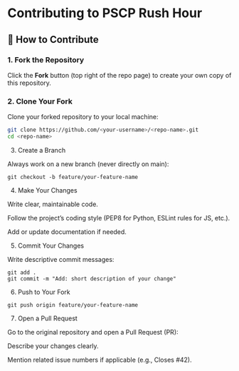 # Contributing to PSCP Rush Hour

## 🚀 How to Contribute

### 1. Fork the Repository
Click the **Fork** button (top right of the repo page) to create your own copy of this repository.

### 2. Clone Your Fork
Clone your forked repository to your local machine:
```bash
git clone https://github.com/<your-username>/<repo-name>.git
cd <repo-name>
```
3. Create a Branch

Always work on a new branch (never directly on main):
```
git checkout -b feature/your-feature-name
```
4. Make Your Changes

Write clear, maintainable code.

Follow the project’s coding style (PEP8 for Python, ESLint rules for JS, etc.).

Add or update documentation if needed.

5. Commit Your Changes

Write descriptive commit messages:
```
git add .
git commit -m "Add: short description of your change"
```
6. Push to Your Fork
```
git push origin feature/your-feature-name
```
7. Open a Pull Request

Go to the original repository and open a Pull Request (PR):

Describe your changes clearly.

Mention related issue numbers if applicable (e.g., Closes #42).
